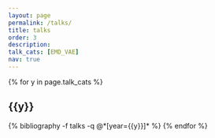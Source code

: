 ```yaml
---
layout: page
permalink: /talks/
title: talks
order: 3
description:
talk_cats: [EMD_VAE]
nav: true
---
```


<div class="publications">

{% for y in page.talk_cats %}
  <h2 class="talk_topic">{{y}}</h2>
      {% bibliography -f talks -q @*[year={{y}}]* %}
          {% endfor %}

</div>

